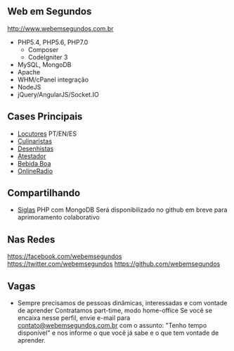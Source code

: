Web em Segundos
---------------
http://www.webemsegundos.com.br

- PHP5.4, PHP5.6, PHP7.0
  - Composer
  - CodeIgniter 3
- MySQL, MongoDB
- Apache
- WHM/cPanel integração
- NodeJS
- jQuery/AngularJS/Socket.IO


Cases Principais
----------------
- [Locutores](http://www.locutores.com.br) PT/EN/ES
- [Culinaristas](http://www.cozinheiros.com.br)
- [Desenhistas](http://www.desenhistas.com.br)
- [Atestador](https://www.atestador.com.br)
- [Bebida Boa](http://www.drink.com.br)
- [OnlineRadio](http://www.online.radio.br)

Compartilhando
--------------
- [Siglas](http://siglas.info)
  PHP com MongoDB
  Será disponibilizado no github em breve para aprimoramento colaborativo

Nas Redes
---------
https://facebook.com/webemsegundos
https://twitter.com/webemsegundos
https://github.com/webemsegundos

Vagas
-----
- Sempre precisamos de pessoas dinâmicas, interessadas e com vontade de aprender
  Contratamos part-time, modo home-office
  Se você se encaixa nesse perfil, envie e-mail para contato@webemsegundos.com.br com o assunto: "Tenho tempo disponível" e nos informe o que você já sabe e o que tem vontade de aprender.
